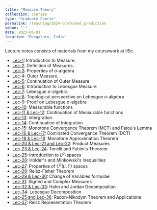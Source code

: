 ```yaml
---
title: "Measure Theory"
collection: courses
type: "Graduate Course"
permalink: /teaching/2024-conformal_prediction
venue: "-"
date: 2023-06-01
location: "Bengaluru, India"
---
```


Lecture notes consists of materials from my coursework at IISc.


- [Lec-1](): Introduction to Measure.
- [Lec-2](): Definition of Measures.
- [Lec-3](): Properties of $\sigma$-algebra.
- [Lec-4](): Outer Measure.
- [Lec-5](): Continuation of Outer Measure
- [Lec-6](): Introduction to Lebesgue Measure
- [Lec-7](): Lebesgue $\sigma$-algebra
- [Lec-8](): Topological perspective on Lebesgue $\sigma$-algebra
- [Lec-9](): Proof on Lebesgue $\sigma$-algebra
- [Lec-10](): Measurable functions
- [Lec-11 & Lec-12](): Continuation of Measurable functions
- [Lec-13](): Intergration
- [Lec-14](): Continuation of Integration
- [Lec-15](): Monotone Convergence Theorem (MCT) and Fatou's Lemma
- [Lec-16 & Lec-17](): Dominated Convergence Theorem (DCT)
- [Lec-18 & Lec-19](): Monotone Approximation Theorem
- [Lec-20 & Lec-21 and Lec-22](): Product Measures
- [Lec-23 & Lec-24](): Tonelli and Fubini's Theorem
- [Lec-25](): Introduction to $L^p$-spaces
- [Lec-26](): Holder's and Minkowski's Inequalities
- [Lec-27](): Properties of $\mathds{L}^p(\mu,\mathds{F})$ spaces
- [Lec-28](): Reisz-Fisher Theorem
- [Lec-29 & Lec-30](): Change of Variables formulae
- [Lec-31](): Signed and Complex Measures
- [Lec-32 & Lec-33](): Hahn and Jordan Decomposition
- [Lec-34](): Lebesgue Decomposition
- [Lec-25 and Lec-36](): Radon-Nikodym Theorem and Applications
- [Lec-37](): Reisz Representation Theorem
